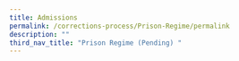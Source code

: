 ```yaml
---
title: Admissions
permalink: /corrections-process/Prison-Regime/permalink
description: ""
third_nav_title: "Prison Regime (Pending) "
---
```

